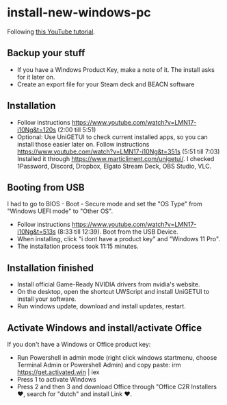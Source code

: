 # install-new-windows-pc

Following [this YouTube tutorial](https://www.youtube.com/watch?v=LMN17-i10Ng).

## Backup your stuff
* If you have a Windows Product Key, make a note of it. The install asks for it later on.
* Create an export file for your Steam deck and BEACN software

## Installation
* Follow instructions https://www.youtube.com/watch?v=LMN17-i10Ng&t=120s (2:00 till 5:51)
* Optional: Use UniGETUI to check current installed apps, so you can install those easier later on. Follow instructions https://www.youtube.com/watch?v=LMN17-i10Ng&t=351s (5:51 till 7:03)<br>
Installed it through https://www.marticliment.com/unigetui/. I checked 1Password, Discord, Dropbox, Elgato Stream Deck, OBS Studio, VLC.

## Booting from USB
I had to go to BIOS - Boot - Secure mode and set the "OS Type" from "Windows UEFI mode" to "Other OS".

* Follow instructions https://www.youtube.com/watch?v=LMN17-i10Ng&t=513s (8:33 till 12:39). Boot from the USB Device. 
* When installing, click "i dont have a product key" and "Windows 11 Pro".
* The installation process took 11:15 minutes.

## Installation finished
* Install official Game-Ready NVIDIA drivers from nvidia's website.
* On the desktop, open the shortcut UWScript and install UniGETUI to install your software.
* Run windows update, download and install updates, restart.

## Activate Windows and install/activate Office
If you don't have a Windows or Office product key:
* Run Powershell in admin mode (right click windows startmenu, choose Terminal Admin or Powershell Admin) and copy paste: irm https://get.activated.win | iex
* Press 1 to activate Windows
* Press 2 and then 3 and download Office through "Office C2R Installers ❤️, search for "dutch" and install Link ❤️.
